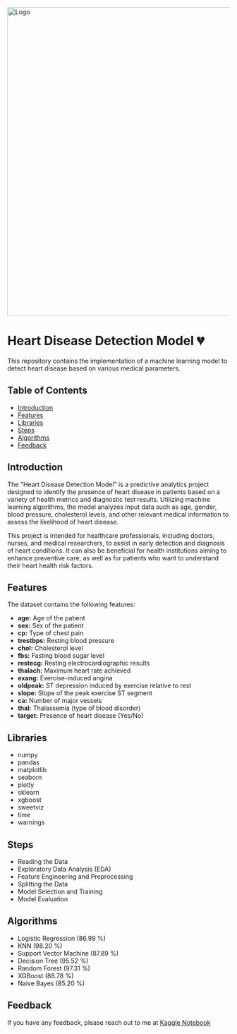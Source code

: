 <img src="https://th.bing.com/th/id/R.d49617b676d81d40b6cfa9f086899f34?rik=II5eeuDx4Cr17Q&pid=ImgRaw&r=0" alt="Logo" width="700"/>

# Heart Disease Detection Model 💔

This repository contains the implementation of a machine learning model to detect heart disease based on various medical parameters.

## Table of Contents

- [Introduction](#introduction)
- [Features](#features)
- [Libraries](#libraries)
- [Steps](#steps)
- [Algorithms](#algorithms)
- [Feedback](#feedback)

## Introduction

The "Heart Disease Detection Model" is a predictive analytics project designed to identify the presence of heart disease in patients based on a variety of health metrics and diagnostic test results. Utilizing machine learning algorithms, the model analyzes input data such as age, gender, blood pressure, cholesterol levels, and other relevant medical information to assess the likelihood of heart disease.

This project is intended for healthcare professionals, including doctors, nurses, and medical researchers, to assist in early detection and diagnosis of heart conditions. It can also be beneficial for health institutions aiming to enhance preventive care, as well as for patients who want to understand their heart health risk factors.

## Features

The dataset contains the following features:

- **age:** Age of the patient
- **sex:** Sex of the patient
- **cp:** Type of chest pain
- **trestbps:** Resting blood pressure
- **chol:** Cholesterol level
- **fbs:** Fasting blood sugar level
- **restecg:** Resting electrocardiographic results
- **thalach:** Maximum heart rate achieved
- **exang:** Exercise-induced angina
- **oldpeak:** ST depression induced by exercise relative to rest
- **slope:** Slope of the peak exercise ST segment
- **ca:** Number of major vessels
- **thal:** Thalassemia (type of blood disorder)
- **target:** Presence of heart disease (Yes/No)

## Libraries

- numpy
- pandas
- matplotlib
- seaborn
- plotly
- sklearn
- xgboost
- sweetviz
- time
- warnings

## Steps

- Reading the Data
- Exploratory Data Analysis (EDA)
- Feature Engineering and Preprocessing
- Splitting the Data
- Model Selection and Training
- Model Evaluation

## Algorithms

- Logistic Regression (86.99 %)
- KNN (98.20 %)
- Support Vector Machine (87.89 %)
- Decision Tree (95.52 %)
- Random Forest (97.31 %)
- XGBoost (88.78 %)
- Naive Bayes (85.20 %)

## Feedback

If you have any feedback, please reach out to me at [Kaggle Notebook](https://www.kaggle.com/code/georgehanymilad/heart-disease-detection)
